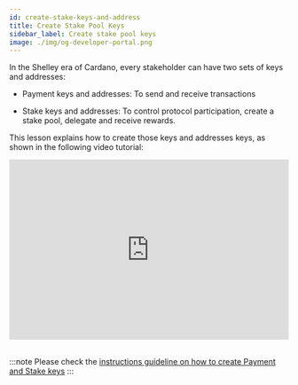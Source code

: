 ```yaml
---
id: create-stake-keys-and-address
title: Create Stake Pool Keys
sidebar_label: Create stake pool keys
image: ./img/og-developer-portal.png
---
```


In the Shelley era of Cardano, every stakeholder can have two sets of keys and addresses:

* Payment keys and addresses: To send and receive transactions

* Stake keys and addresses: To control protocol participation, create a stake pool, delegate and receive rewards.

This lesson explains how to create those keys and addresses keys, as shown in the following video tutorial:

<iframe width="100%" height="325" src="https://www.youtube.com/embed/GgLjH3CfGhc" frameborder="0" allow="accelerometer; autoplay; clipboard-write; encrypted-media; gyroscope; picture-in-picture; fullscreen;"></iframe>
<br/><br/>

:::note
Please check the [instructions guideline on how to create Payment and Stake keys](https://docs.cardano.org/projects/cardano-node/en/latest/stake-pool-operations/keys_and_addresses.html)
:::
